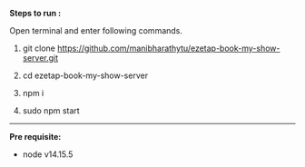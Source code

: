 **Steps to run :**

Open terminal and enter following commands.

1. git clone https://github.com/manibharathytu/ezetap-book-my-show-server.git
3. cd ezetap-book-my-show-server

3. npm i

4. sudo npm start



---


**Pre requisite:**

  * node v14.15.5

